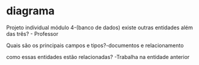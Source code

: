 # diagrama
Projeto individual módulo 4-(banco de dados)
existe outras entidades além das três? - Professor

Quais são os principais campos e tipos?-documentos e relacionamento

como essas entidades estão relacionadas? -Trabalha na entidade anterior
